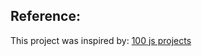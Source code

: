 ## Reference: 
 This project was inspired by: [100 js projects](https://github.com/sahandghavidel/HTML-CSS-JavaScript-projects-for-beginners/blob/main/projects/to-do-list/index.html)
